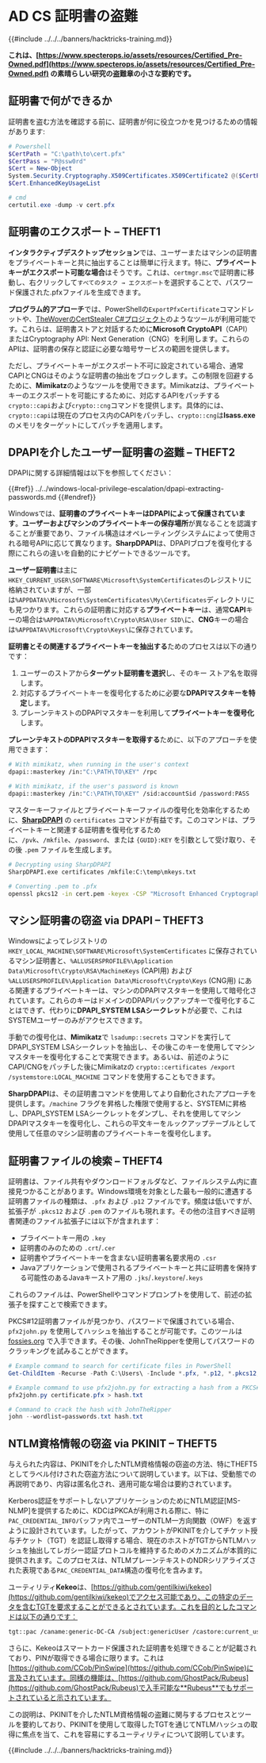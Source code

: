 # AD CS 証明書の盗難

{{#include ../../../banners/hacktricks-training.md}}

**これは、[https://www.specterops.io/assets/resources/Certified_Pre-Owned.pdf](https://www.specterops.io/assets/resources/Certified_Pre-Owned.pdf) の素晴らしい研究の盗難章の小さな要約です。**

## 証明書で何ができるか

証明書を盗む方法を確認する前に、証明書が何に役立つかを見つけるための情報があります:
```powershell
# Powershell
$CertPath = "C:\path\to\cert.pfx"
$CertPass = "P@ssw0rd"
$Cert = New-Object
System.Security.Cryptography.X509Certificates.X509Certificate2 @($CertPath, $CertPass)
$Cert.EnhancedKeyUsageList

# cmd
certutil.exe -dump -v cert.pfx
```
## 証明書のエクスポート – THEFT1

**インタラクティブデスクトップセッション**では、ユーザーまたはマシンの証明書をプライベートキーと共に抽出することは簡単に行えます。特に、**プライベートキーがエクスポート可能な場合**はそうです。これは、`certmgr.msc`で証明書に移動し、右クリックして`すべてのタスク → エクスポート`を選択することで、パスワード保護された.pfxファイルを生成できます。

**プログラム的アプローチ**では、PowerShellの`ExportPfxCertificate`コマンドレットや、[TheWoverのCertStealer C#プロジェクト](https://github.com/TheWover/CertStealer)のようなツールが利用可能です。これらは、証明書ストアと対話するために**Microsoft CryptoAPI**（CAPI）またはCryptography API: Next Generation（CNG）を利用します。これらのAPIは、証明書の保存と認証に必要な暗号サービスの範囲を提供します。

ただし、プライベートキーがエクスポート不可に設定されている場合、通常CAPIとCNGはそのような証明書の抽出をブロックします。この制限を回避するために、**Mimikatz**のようなツールを使用できます。Mimikatzは、プライベートキーのエクスポートを可能にするために、対応するAPIをパッチする`crypto::capi`および`crypto::cng`コマンドを提供します。具体的には、`crypto::capi`は現在のプロセス内のCAPIをパッチし、`crypto::cng`は**lsass.exe**のメモリをターゲットにしてパッチを適用します。

## DPAPIを介したユーザー証明書の盗難 – THEFT2

DPAPIに関する詳細情報は以下を参照してください：

{{#ref}}
../../windows-local-privilege-escalation/dpapi-extracting-passwords.md
{{#endref}}

Windowsでは、**証明書のプライベートキーはDPAPIによって保護されています**。**ユーザーおよびマシンのプライベートキーの保存場所**が異なることを認識することが重要であり、ファイル構造はオペレーティングシステムによって使用される暗号APIに応じて異なります。**SharpDPAPI**は、DPAPIブロブを復号化する際にこれらの違いを自動的にナビゲートできるツールです。

**ユーザー証明書**は主に`HKEY_CURRENT_USER\SOFTWARE\Microsoft\SystemCertificates`のレジストリに格納されていますが、一部は`%APPDATA%\Microsoft\SystemCertificates\My\Certificates`ディレクトリにも見つかります。これらの証明書に対応する**プライベートキー**は、通常**CAPI**キーの場合は`%APPDATA%\Microsoft\Crypto\RSA\User SID\`に、**CNG**キーの場合は`%APPDATA%\Microsoft\Crypto\Keys\`に保存されています。

**証明書とその関連するプライベートキーを抽出する**ためのプロセスは以下の通りです：

1. ユーザーのストアから**ターゲット証明書を選択**し、そのキー ストア名を取得します。
2. 対応するプライベートキーを復号化するために必要な**DPAPIマスタキーを特定**します。
3. プレーンテキストのDPAPIマスタキーを利用して**プライベートキーを復号化**します。

**プレーンテキストのDPAPIマスタキーを取得する**ために、以下のアプローチを使用できます：
```bash
# With mimikatz, when running in the user's context
dpapi::masterkey /in:"C:\PATH\TO\KEY" /rpc

# With mimikatz, if the user's password is known
dpapi::masterkey /in:"C:\PATH\TO\KEY" /sid:accountSid /password:PASS
```
マスターキーファイルとプライベートキーファイルの復号化を効率化するために、[**SharpDPAPI**](https://github.com/GhostPack/SharpDPAPI) の `certificates` コマンドが有益です。このコマンドは、プライベートキーと関連する証明書を復号化するために、`/pvk`、`/mkfile`、`/password`、または `{GUID}:KEY` を引数として受け取り、その後 `.pem` ファイルを生成します。
```bash
# Decrypting using SharpDPAPI
SharpDPAPI.exe certificates /mkfile:C:\temp\mkeys.txt

# Converting .pem to .pfx
openssl pkcs12 -in cert.pem -keyex -CSP "Microsoft Enhanced Cryptographic Provider v1.0" -export -out cert.pfx
```
## マシン証明書の窃盗 via DPAPI – THEFT3

Windowsによってレジストリの `HKEY_LOCAL_MACHINE\SOFTWARE\Microsoft\SystemCertificates` に保存されているマシン証明書と、`%ALLUSERSPROFILE%\Application Data\Microsoft\Crypto\RSA\MachineKeys` (CAPI用) および `%ALLUSERSPROFILE%\Application Data\Microsoft\Crypto\Keys` (CNG用) にある関連するプライベートキーは、マシンのDPAPIマスタキーを使用して暗号化されています。これらのキーはドメインのDPAPIバックアップキーで復号化することはできず、代わりに**DPAPI_SYSTEM LSAシークレット**が必要で、これはSYSTEMユーザーのみがアクセスできます。

手動での復号化は、**Mimikatz**で `lsadump::secrets` コマンドを実行してDPAPI_SYSTEM LSAシークレットを抽出し、その後このキーを使用してマシンマスタキーを復号化することで実現できます。あるいは、前述のようにCAPI/CNGをパッチした後にMimikatzの `crypto::certificates /export /systemstore:LOCAL_MACHINE` コマンドを使用することもできます。

**SharpDPAPI**は、その証明書コマンドを使用してより自動化されたアプローチを提供します。`/machine` フラグを昇格した権限で使用すると、SYSTEMに昇格し、DPAPI_SYSTEM LSAシークレットをダンプし、それを使用してマシンDPAPIマスタキーを復号化し、これらの平文キーをルックアップテーブルとして使用して任意のマシン証明書のプライベートキーを復号化します。

## 証明書ファイルの検索 – THEFT4

証明書は、ファイル共有やダウンロードフォルダなど、ファイルシステム内に直接見つかることがあります。Windows環境を対象とした最も一般的に遭遇する証明書ファイルの種類は、`.pfx` および `.p12` ファイルです。頻度は低いですが、拡張子が `.pkcs12` および `.pem` のファイルも現れます。その他の注目すべき証明書関連のファイル拡張子には以下が含まれます：

- プライベートキー用の `.key`
- 証明書のみのための `.crt`/`.cer`
- 証明書やプライベートキーを含まない証明書署名要求用の `.csr`
- Javaアプリケーションで使用されるプライベートキーと共に証明書を保持する可能性のあるJavaキーストア用の `.jks`/`.keystore`/`.keys`

これらのファイルは、PowerShellやコマンドプロンプトを使用して、前述の拡張子を探すことで検索できます。

PKCS#12証明書ファイルが見つかり、パスワードで保護されている場合、`pfx2john.py` を使用してハッシュを抽出することが可能です。このツールは [fossies.org](https://fossies.org/dox/john-1.9.0-jumbo-1/pfx2john_8py_source.html) で入手できます。その後、JohnTheRipperを使用してパスワードのクラッキングを試みることができます。
```powershell
# Example command to search for certificate files in PowerShell
Get-ChildItem -Recurse -Path C:\Users\ -Include *.pfx, *.p12, *.pkcs12, *.pem, *.key, *.crt, *.cer, *.csr, *.jks, *.keystore, *.keys

# Example command to use pfx2john.py for extracting a hash from a PKCS#12 file
pfx2john.py certificate.pfx > hash.txt

# Command to crack the hash with JohnTheRipper
john --wordlist=passwords.txt hash.txt
```
## NTLM資格情報の窃盗 via PKINIT – THEFT5

与えられた内容は、PKINITを介したNTLM資格情報の窃盗の方法、特にTHEFT5としてラベル付けされた窃盗方法について説明しています。以下は、受動態での再説明であり、内容は匿名化され、適用可能な場合は要約されています。

Kerberos認証をサポートしないアプリケーションのためにNTLM認証[MS-NLMP]を提供するために、KDCはPKCAが利用される際に、特に`PAC_CREDENTIAL_INFO`バッファ内でユーザーのNTLM一方向関数（OWF）を返すように設計されています。したがって、アカウントがPKINITを介してチケット授与チケット（TGT）を認証し取得する場合、現在のホストがTGTからNTLMハッシュを抽出してレガシー認証プロトコルを維持するためのメカニズムが本質的に提供されます。このプロセスは、NTLMプレーンテキストのNDRシリアライズされた表現である`PAC_CREDENTIAL_DATA`構造の復号化を含みます。

ユーティリティ**Kekeo**は、[https://github.com/gentilkiwi/kekeo](https://github.com/gentilkiwi/kekeo)でアクセス可能であり、この特定のデータを含むTGTを要求することができるとされています。これを目的としたコマンドは以下の通りです：
```bash
tgt::pac /caname:generic-DC-CA /subject:genericUser /castore:current_user /domain:domain.local
```
さらに、Kekeoはスマートカード保護された証明書を処理できることが記載されており、PINが取得できる場合に限ります。これは[https://github.com/CCob/PinSwipe](https://github.com/CCob/PinSwipe)に言及されています。同様の機能は、[https://github.com/GhostPack/Rubeus](https://github.com/GhostPack/Rubeus)で入手可能な**Rubeus**でもサポートされていると示されています。

この説明は、PKINITを介したNTLM資格情報の盗難に関与するプロセスとツールを要約しており、PKINITを使用して取得したTGTを通じてNTLMハッシュの取得に焦点を当て、これを容易にするユーティリティについて説明しています。

{{#include ../../../banners/hacktricks-training.md}}
